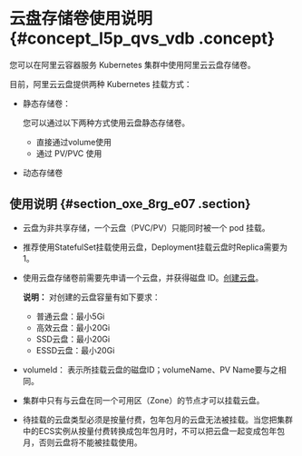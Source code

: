 # 云盘存储卷使用说明 {#concept_l5p_qvs_vdb .concept}

您可以在阿里云容器服务 Kubernetes 集群中使用阿里云云盘存储卷。

目前，阿里云云盘提供两种 Kubernetes 挂载方式：

-   静态存储卷：

    您可以通过以下两种方式使用云盘静态存储卷。

    -   直接通过volume使用
    -   通过 PV/PVC 使用
-   动态存储卷

## 使用说明 {#section_oxe_8rg_e07 .section}

-   云盘为非共享存储，一个云盘（PVC/PV）只能同时被一个 pod 挂载。
-   推荐使用StatefulSet挂载使用云盘，Deployment挂载云盘时Replica需要为1。
-   使用云盘存储卷前需要先申请一个云盘，并获得磁盘 ID。[创建云盘](../../../../intl.zh-CN/块存储/云盘/创建云盘/创建按量付费云盘.md#)。

    **说明：** 对创建的云盘容量有如下要求：

    -   普通云盘：最小5Gi
    -   高效云盘：最小20Gi
    -   SSD云盘：最小20Gi
    -   ESSD云盘：最小20Gi
-   volumeId： 表示所挂载云盘的磁盘ID；volumeName、PV Name要与之相同。
-   集群中只有与云盘在同一个可用区（Zone）的节点才可以挂载云盘。
-   待挂载的云盘类型必须是按量付费，包年包月的云盘无法被挂载。当您把集群中的ECS实例从按量付费转换成包年包月时，不可以把云盘一起变成包年包月，否则云盘将不能被挂载使用。

